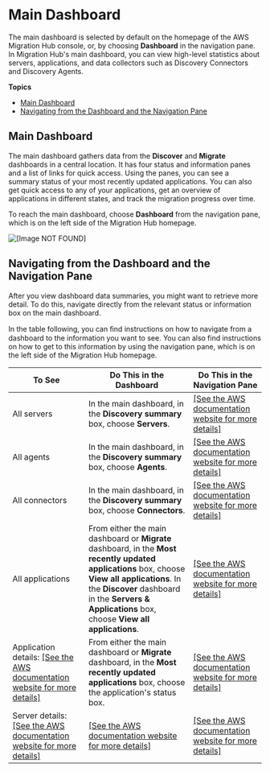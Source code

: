 # Main Dashboard<a name="dashboard"></a>

The main dashboard is selected by default on the homepage of the AWS Migration Hub console, or, by choosing **Dashboard** in the navigation pane\. In Migration Hub's main dashboard, you can view high\-level statistics about servers, applications, and data collectors such as Discovery Connectors and Discovery Agents\.

**Topics**
+ [Main Dashboard](#main-dashboard-tracking-wt)
+ [Navigating from the Dashboard and the Navigation Pane](#navigation-tracking-wt)

## Main Dashboard<a name="main-dashboard-tracking-wt"></a>

The main dashboard gathers data from the **Discover** and **Migrate** dashboards in a central location\. It has four status and information panes and a list of links for quick access\. Using the panes, you can see a summary status of your most recently updated applications\. You can also get quick access to any of your applications, get an overview of applications in different states, and track the migration progress over time\. 

To reach the main dashboard, choose **Dashboard** from the navigation pane, which is on the left side of the Migration Hub homepage\.

![\[Image NOT FOUND\]](http://docs.aws.amazon.com/application-discovery/latest/userguide/images/DashboardWithData-new-800.png)

## Navigating from the Dashboard and the Navigation Pane<a name="navigation-tracking-wt"></a>

After you view dashboard data summaries, you might want to retrieve more detail\. To do this, navigate directly from the relevant status or information box on the main dashboard\.

In the table following, you can ﬁnd instructions on how to navigate from a dashboard to the information you want to see\. You can also find instructions on how to get to this information by using the navigation pane, which is on the left side of the Migration Hub homepage\.


| To See | Do This in the Dashboard | Do This in the Navigation Pane | 
| --- | --- | --- | 
| All servers |  In the main dashboard, in the **Discovery summary** box, choose **Servers**\.  |  [\[See the AWS documentation website for more details\]](http://docs.aws.amazon.com/application-discovery/latest/userguide/dashboard.html)  | 
| All agents |  In the main dashboard, in the **Discovery summary** box, choose **Agents**\.  |  [\[See the AWS documentation website for more details\]](http://docs.aws.amazon.com/application-discovery/latest/userguide/dashboard.html)  | 
| All connectors |  In the main dashboard, in the **Discovery summary** box, choose **Connectors**\.  |  [\[See the AWS documentation website for more details\]](http://docs.aws.amazon.com/application-discovery/latest/userguide/dashboard.html)  | 
| All applications |  From either the main dashboard or **Migrate** dashboard, in the **Most recently updated applications** box, choose **View all applications**\. In the **Discover** dashboard in the **Servers & Applications** box, choose **View all applications**\.  |  [\[See the AWS documentation website for more details\]](http://docs.aws.amazon.com/application-discovery/latest/userguide/dashboard.html)  | 
| Application details: [\[See the AWS documentation website for more details\]](http://docs.aws.amazon.com/application-discovery/latest/userguide/dashboard.html) |  From either the main dashboard or **Migrate** dashboard, in the **Most recently updated applications** box, choose the application's status box\.  |  [\[See the AWS documentation website for more details\]](http://docs.aws.amazon.com/application-discovery/latest/userguide/dashboard.html)  | 
| Server details: [\[See the AWS documentation website for more details\]](http://docs.aws.amazon.com/application-discovery/latest/userguide/dashboard.html) |  [\[See the AWS documentation website for more details\]](http://docs.aws.amazon.com/application-discovery/latest/userguide/dashboard.html)  |  [\[See the AWS documentation website for more details\]](http://docs.aws.amazon.com/application-discovery/latest/userguide/dashboard.html)  | 